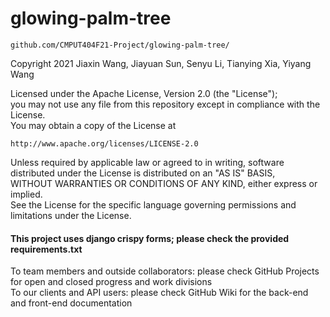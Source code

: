 # glowing-palm-tree

    github.com/CMPUT404F21-Project/glowing-palm-tree/

Copyright 2021 Jiaxin Wang, Jiayuan Sun, Senyu Li, Tianying Xia, Yiyang Wang

Licensed under the Apache License, Version 2.0 (the "License");\
you may not use any file from this repository except in compliance with the License.\
You may obtain a copy of the License at

    http://www.apache.org/licenses/LICENSE-2.0

Unless required by applicable law or agreed to in writing, software \
distributed under the License is distributed on an "AS IS" BASIS, \
WITHOUT WARRANTIES OR CONDITIONS OF ANY KIND, either express or implied. \
See the License for the specific language governing permissions and \
limitations under the License.



#### This project uses django crispy forms; please check the provided requirements.txt

To team members and outside collaborators: please check GitHub Projects for open and closed progress and work divisions\
To our clients and API users: please check GitHub Wiki for the back-end and front-end documentation
